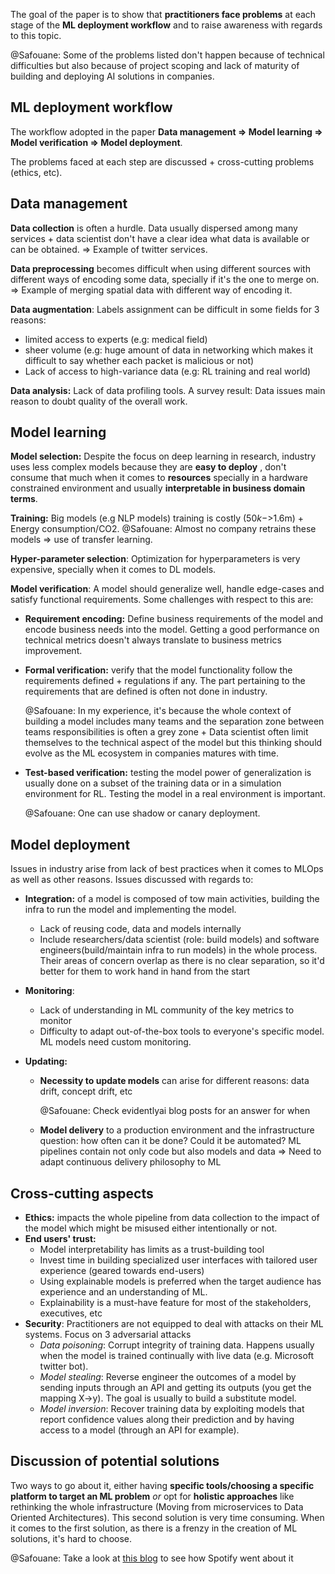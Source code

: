 The goal of the paper is to show that **practitioners face problems** at each stage of the **ML deployment workflow** and to raise awareness with regards to this topic.

@Safouane: Some of the problems listed don't happen because of technical difficulties but also because of project scoping and lack of maturity of building and deploying AI solutions in companies.

## ML deployment workflow

The workflow adopted in the paper **Data management => Model learning => Model verification => Model deployment**. 

The problems faced at each step are discussed + cross-cutting problems (ethics, etc).

## Data management

**Data collection** is often a hurdle. Data usually dispersed among many services + data scientist don't have a clear idea what data is available or can be obtained. => Example of twitter services.

**Data preprocessing** becomes difficult when using different sources with different ways of encoding some data, specially if it's the one to merge on. => Example of merging spatial data with different way of encoding it.

**Data augmentation**: Labels assignment can be difficult in some fields for 3 reasons: 

- limited access to experts (e.g: medical field)
- sheer volume (e.g: huge amount of data in networking which makes it difficult to say whether each packet is malicious or not)
- Lack of access to high-variance data (e.g: RL training and real world)

**Data analysis:** Lack of data profiling tools. A survey result: Data issues main reason to doubt quality of the overall work.

## Model learning

**Model selection:** Despite the focus on deep learning in research, industry uses less complex models because they are **easy to deploy** , don't consume that much when it comes to **resources** specially in a hardware constrained environment and usually **interpretable in business domain terms**.

**Training:** Big models (e.g NLP models) training is costly ($50k->$1.6m) + Energy consumption/CO2. @Safouane: Almost no company retrains these models => use of transfer learning.

**Hyper-parameter selection**: Optimization for hyperparameters is very expensive, specially when it comes to DL models. 

**Model verification**: A model should generalize well, handle edge-cases and satisfy functional requirements. Some challenges with respect to this are:

- **Requirement encoding:** Define business requirements of the model and encode business needs into the model. Getting a good performance on technical metrics doesn't always translate to business metrics improvement.

- **Formal verification:** verify that the model functionality follow the requirements defined + regulations if any. The part pertaining to the requirements that are defined is often not done in industry.

  @Safouane: In my experience, it's because the whole context of building a model includes many teams and the separation zone between teams responsibilities is often a grey zone + Data scientist often limit themselves to the technical aspect of the model but this thinking should evolve as the ML ecosystem in companies matures with time.

- **Test-based verification:** testing the model power of generalization is usually done on a subset of the training data or in a simulation environment for RL. Testing the model in a real environment is important.

  @Safouane: One can use shadow or canary deployment.

## Model deployment

Issues in industry arise from lack of best practices when it comes to MLOps as well as other reasons. Issues discussed with regards to:

- **Integration:** of a model is composed of tow main activities, building the infra to run the model and implementing the model.

  - Lack of reusing code, data and models internally
  - Include researchers/data scientist (role: build models) and software engineers(build/maintain infra to run models) in the whole process. Their areas of concern overlap as there is no clear separation, so it'd better for them to work hand in hand from the start

- **Monitoring**:

  - Lack of understanding in ML community of the key metrics to monitor
  - Difficulty to adapt out-of-the-box tools to everyone's specific model. ML models need custom monitoring.

- **Updating:**

  - **Necessity to update models** can arise for different reasons: data drift, concept drift, etc

    @Safouane: Check evidentlyai blog posts for an answer for when

  - **Model delivery** to a production environment and the infrastructure question: how often can it be done? Could it be automated? ML pipelines contain not only code but also models and data => Need to adapt continuous delivery philosophy to ML

## Cross-cutting aspects

- **Ethics:** impacts the whole pipeline from data collection to the impact of the model which might be misused either intentionally or not.
- **End users' trust:** 
  - Model interpretability has limits as a trust-building tool
  - Invest time in building specialized user interfaces with tailored user experience (geared towards end-users)
  - Using explainable models is preferred when the target audience has experience and an understanding of ML.
  - Explainability is a must-have feature for most of the stakeholders, executives, etc
- **Security**: Practitioners are not equipped to deal with attacks on their ML systems. Focus on 3 adversarial attacks
  - *Data poisoning*: Corrupt integrity of training data. Happens usually when the model is trained continually with live data (e.g. Microsoft twitter bot).
  - *Model stealing*: Reverse engineer the outcomes of a model by sending inputs through an API and getting its outputs (you get the mapping X->y). The goal is usually to build a substitute model.
  - *Model inversion*: Recover training data by exploiting models that report confidence values along their prediction and by having access to a model (through an API for example).

## Discussion of potential solutions

Two ways to go about it, either having **specific tools/choosing a specific platform to target an ML problem** *or* opt for **holistic approaches** like rethinking the whole infrastructure (Moving from microservices to Data Oriented Architectures). This second solution is very time consuming. When it comes to the first solution, as there is a frenzy in the creation of ML solutions, it's hard to choose.

@Safouane: Take a look at [this blog](https://engineering.atspotify.com/2019/12/13/the-winding-road-to-better-machine-learning-infrastructure-through-tensorflow-extended-and-kubeflow/) to see how Spotify went about it

